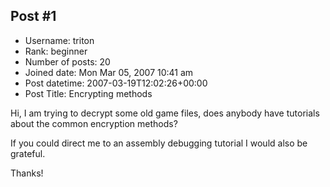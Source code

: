 ## Post #1
- Username: triton
- Rank: beginner
- Number of posts: 20
- Joined date: Mon Mar 05, 2007 10:41 am
- Post datetime: 2007-03-19T12:02:26+00:00
- Post Title: Encrypting methods

Hi, I am trying to decrypt some old game files, does anybody have tutorials about the common encryption methods?

If you could direct me to an assembly debugging tutorial I would also be grateful.

Thanks!
